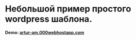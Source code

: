 # Небольшой пример простого wordpress шаблона.

<strong>Demo: <a href="https://artur-am.000webhostapp.com/">artur-am.000webhostapp.com</a></strong>